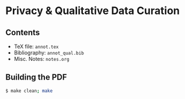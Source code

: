 Privacy & Qualitative Data Curation
===================================

Contents
--------

 - TeX file: `annot.tex`
 - Bibliography: `annot_qual.bib`
 - Misc. Notes: `notes.org`
 
Building the PDF
----------------

```sh
$ make clean; make
```
